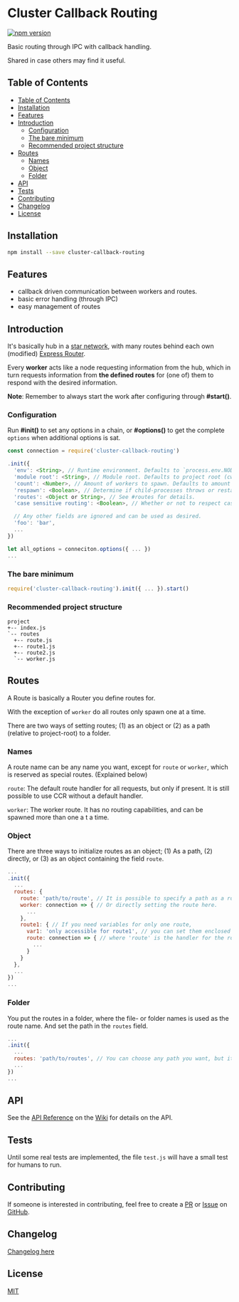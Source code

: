 # Cluster Callback Routing
[![npm version](https://img.shields.io/npm/v/cluster-callback-routing.svg?style=flat)](https://www.npmjs.com/package/cluster-callback-routing)

Basic routing through IPC with callback handling.

Shared in case others may find it useful.

## Table of Contents

<!-- TOC depthFrom:2 depthTo:6 withLinks:1 updateOnSave:1 orderedList:0 -->

- [Table of Contents](#table-of-contents)
- [Installation](#installation)
- [Features](#features)
- [Introduction](#introduction)
	- [Configuration](#configuration)
	- [The bare minimum](#the-bare-minimum)
	- [Recommended project structure](#recommended-project-structure)
- [Routes](#routes)
	- [Names](#names)
	- [Object](#object)
	- [Folder](#folder)
- [API](#api)
- [Tests](#tests)
- [Contributing](#contributing)
- [Changelog](#changelog)
- [License](#license)

<!-- /TOC -->

## Installation
```sh
npm install --save cluster-callback-routing
```

## Features
-   callback driven communication between workers and routes.
-   basic error handling (through IPC)
-   easy management of routes

## Introduction
It's basically hub in a [star network](https://en.wikipedia.org/wiki/Star_network), with many routes behind each own (modified) [Express Router](https://github.com/expressjs/express/tree/master/lib/router).

Every __worker__ acts like a node requesting information from the hub, which in turn requests information from __the defined routes__ for (one of) them to respond with the desired information.

__Note__: Remember to always start the work after configuring through __#start()__.

### Configuration
Run __#init()__ to set any options in a chain, or __#options()__ to get the complete `options` when additional options is sat.

```js
const connection = require('cluster-callback-routing')

.init({
  'env': <String>, // Runtime environment. Defaults to `process.env.NODE_ENV` if set or 'development'.
  'module root': <String>, // Module root. Defaults to project root (cwd).
  'count': <Number>, // Amount of workers to spawn. Defaults to amount of CPU-cores on system.
  'respawn': <Boolean>, // Determine if child-processes throws or restarts on error. Defaults to true.
  'routes': <Object or String>, // See #routes for details.
  'case sensitive routing': <Boolean>, // Whether or not to respect case sensitivity while routing. Does not apply to route names.

  // Any other fields are ignored and can be used as desired.
  'foo': 'bar',
  ...
})

let all_options = conneciton.options({ ... })
...
```

### The bare minimum
```js
require('cluster-callback-routing').init({ ... }).start()
```

### Recommended project structure
```
project
+-- index.js
`-- routes
  +-- route.js
  +-- route1.js
  +-- route2.js
  `-- worker.js
```

## Routes
A Route is basically a Router you define routes for.

With the exception of `worker` do all routes only spawn one at a time.

There are two ways of setting routes; (1) as an object or (2) as a path (relative to project-root) to a folder.

### Names
A route name can be any name you want, except for `route` or `worker`, which is reserved as special routes. (Explained below)

`route`: The default route handler for all requests, but only if present. It is still possible to use CCR without a default handler.

`worker`: The worker route. It has no routing capabilities, and can be spawned more than one a t a time.

### Object
There are three ways to initialize routes as an object; (1) As a path, (2) directly, or (3) as an object containing the field `route`.

```js
...
.init({
  ...
  routes: {
    route: 'path/to/route', // It is possible to specify a path as a route.
    worker: connection => { // Or directly setting the route here.
      ...
    },
    route1: { // If you need variables for only one route,
      var1: 'only accessible for route1', // you can set them enclosed in an object,
      route: connection => { // where 'route' is the handler for the route.
      	...
      }
    }
  },
  ...
})
...
```

### Folder
You put the routes in a folder, where the file- or folder names is used as the route name. And set the path in the `routes` field.

```js
...
.init({
  ...
  routes: 'path/to/routes', // You can choose any path you want, but it must lead to a folder.
  ...
})
...
```
## API
See the [API Reference](https://github.com/revam/cluster-callback-routing/wiki/API-Reference)  on the [Wiki](https://github.com/revam/cluster-callback-routing/wiki) for details on the API.

## Tests
Until some real tests are implemented, the file `test.js` will have a small test for humans to run.

## Contributing
If someone is interested in contributing, feel free to create a [PR](https://github.com/revam/cluster-callback-routing/pulls) or [Issue](https://github.com/revam/cluster-callback-routing/issues) on [GitHub](https://github.com/revam/cluster-callback-routing).

## Changelog
[Changelog here](./CHANGES.md)

## License
[MIT](./LICENSE)
